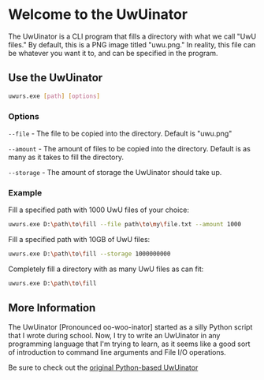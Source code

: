 # Welcome to the UwUinator

The UwUinator is a CLI program that fills a directory with what we call "UwU files." 
By default, this is a PNG image titled "uwu.png." In reality, this file can be whatever you want it to, and can be specified in the program. 

## Use the UwUinator

```bash
uwurs.exe [path] [options] 
```

### Options
`--file` - The file to be copied into the directory. Default is "uwu.png"

`--amount` - The amount of files to be copied into the directory. Default is as many as it takes to fill the directory.

`--storage` - The amount of storage the UwUinator should take up.

### Example
Fill a specified path with 1000 UwU files of your choice:
```bash
uwurs.exe D:\path\to\fill --file path\to\my\file.txt --amount 1000
```

Fill a specified path with 10GB of UwU files:
```bash
uwurs.exe D:\path\to\fill --storage 1000000000
```

Completely fill a directory with as many UwU files as can fit:
```bash
uwurs.exe D:\path\to\fill
```

## More Information

The UwUinator \[Pronounced oo-woo-inator\] started as a silly Python script that I wrote during school. 
Now, I try to write an UwUinator in any programming language that I'm trying to learn, as it 
seems like a good sort of introduction to command line arguments and File I/O operations.

Be sure to check out the [original Python-based UwUinator](https://github.com/WhoIsConch/UwUinator)
